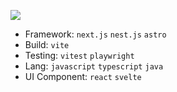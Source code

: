 <a href="https://medium.com/@gyuc219"><img src="https://img.shields.io/badge/Medium-12100E?style=for-the-badge&logo=medium&logoColor=white"/></a>

- Framework: `next.js` `nest.js` `astro`
- Build: `vite`
- Testing: `vitest` `playwright`
- Lang: `javascript` `typescript` `java`
- UI Component: `react` `svelte`
